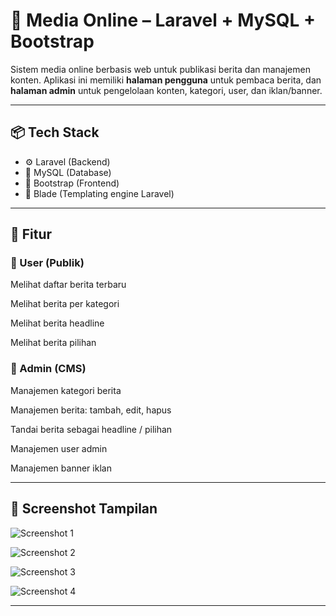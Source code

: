 # 📰 Media Online – Laravel + MySQL + Bootstrap

Sistem media online berbasis web untuk publikasi berita dan manajemen konten. Aplikasi ini memiliki **halaman pengguna** untuk pembaca berita, dan **halaman admin** untuk pengelolaan konten, kategori, user, dan iklan/banner.

---

## 📦 Tech Stack

-   ⚙️ Laravel (Backend)
-   🐬 MySQL (Database)
-   🎨 Bootstrap (Frontend)
-   🧩 Blade (Templating engine Laravel)

---

## 🧰 Fitur

### 👥 User (Publik)

Melihat daftar berita terbaru

Melihat berita per kategori

Melihat berita headline

Melihat berita pilihan

### 🔐 Admin (CMS)

Manajemen kategori berita

Manajemen berita: tambah, edit, hapus

Tandai berita sebagai headline / pilihan

Manajemen user admin

Manajemen banner iklan

---

## 📸 Screenshot Tampilan

![Screenshot 1](https://github.com/user-attachments/assets/ab8d719e-8958-4078-8fbe-160c559e1a2f)

![Screenshot 2](https://github.com/user-attachments/assets/252828ec-dd6e-4f13-9abe-06f1abbe6f9a)

![Screenshot 3](https://github.com/user-attachments/assets/fb894b79-5dd7-478d-9f8a-3056642fd4ed)

![Screenshot 4](https://github.com/user-attachments/assets/ce280d0f-9522-48b4-9e3e-d68802ecd866)

---
